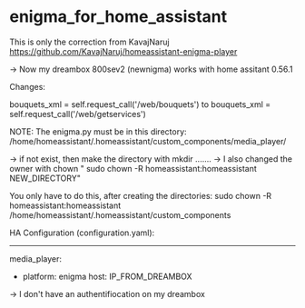 # enigma_for_home_assistant



This is only the correction from KavajNaruj
https://github.com/KavajNaruj/homeassistant-enigma-player

-> Now my dreambox 800sev2 (newnigma) works with home assitant 0.56.1


Changes:

bouquets_xml = self.request_call('/web/bouquets')
to
bouquets_xml = self.request_call('/web/getservices')


NOTE:
The enigma.py must be in this directory:
/home/homeassistant/.homeassistant/custom_components/media_player/

-> if not exist, then make the directory with mkdir .......
-> I also changed the owner with chown " sudo chown -R homeassistant:homeassistant NEW_DIRECTORY"

You only have to do this, after creating the directories:
sudo chown -R homeassistant:homeassistant /home/homeassistant/.homeassistant/custom_components



HA Configuration (configuration.yaml):
**************************************

media_player:
  - platform: enigma
	host: IP_FROM_DREAMBOX



-> I don't have an authentifiocation on my dreambox


